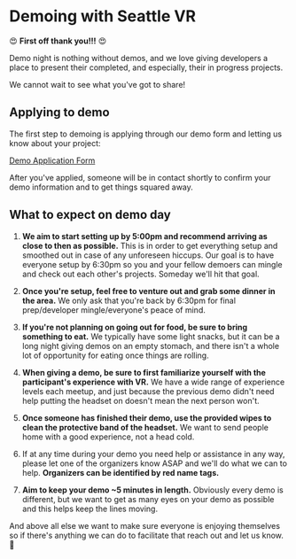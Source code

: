 # Demoing with Seattle VR

:heart_eyes: **First off thank you!!!** :heart_eyes:

Demo night is nothing without demos, and we love giving developers a place to present their completed, and especially, their in progress projects. 

We cannot wait to see what you've got to share!

## Applying to demo

The first step to demoing is applying through our demo form and letting us know about your project: 

[Demo Application Form](https://goo.gl/forms/gzAgXWdjEjIeqdqo2)

After you've applied, someone will be in contact shortly to confirm your demo information and to get things squared away.

## What to expect on demo day

1. **We aim to start setting up by 5:00pm and recommend arriving as close to then as possible.** This is in order to get everything setup and smoothed out in case of any unforeseen hiccups. Our goal is to have everyone setup by 6:30pm so you and your fellow demoers can mingle and check out each other's projects. Someday we'll hit that goal. 

2. **Once you're setup, feel free to venture out and grab some dinner in the area.** We only ask that you're back by 6:30pm for final prep/developer mingle/everyone's peace of mind.
   
3. **If you're not planning on going out for food, be sure to bring something to eat.** We typically have some light snacks, but it can be a long night giving demos on an empty stomach, and there isn't a whole lot of opportunity for eating once things are rolling.

4. **When giving a demo, be sure to first familiarize yourself with the participant's experience with VR.** We have a wide range of experience levels each meetup, and just because the previous demo didn't need help putting the headset on doesn't mean the next person won't.

5. **Once someone has finished their demo, use the provided wipes to clean the protective band of the headset.** We want to send people home with a good experience, not a head cold.

6. If at any time during your demo you need help or assistance in any way, please let one of the organizers know ASAP and we'll do what we can to help. **Organizers can be identified by red name tags.**

7. **Aim to keep your demo ~5 minutes in length.** Obviously every demo is different, but we want to get as many eyes on your demo as possible and this helps keep the lines moving.

And above all else we want to make sure everyone is enjoying themselves so if there's anything we can do to facilitate that reach out and let us know. :purple_heart:
